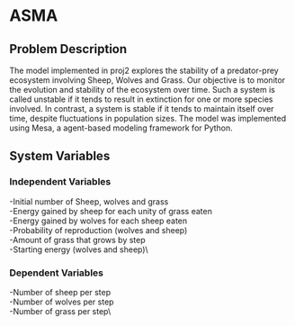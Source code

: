 # ASMA
## Problem Description
The model implemented in proj2 explores the stability of a predator-prey ecosystem involving Sheep, Wolves and Grass. Our objective is to monitor the evolution and stability of the ecosystem over time. 
Such a system is called unstable if it tends to result in extinction for one or more species involved. In contrast, a system is stable if it tends to maintain itself over time, despite fluctuations in population sizes. The model was implemented using Mesa, a agent-based modeling framework for Python. 

## System Variables
### Independent Variables
-Initial number of Sheep, wolves and grass\
-Energy gained by sheep for each unity of grass eaten\
-Energy gained by wolves for each sheep eaten\
-Probability of reproduction (wolves and sheep)\
-Amount of grass that grows by step\
-Starting energy (wolves and sheep)\
### Dependent Variables
-Number of sheep per step\
-Number of wolves per step\
-Number of grass per step\
